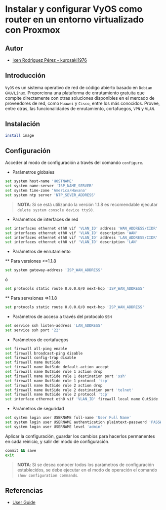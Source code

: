 # Instalar y configurar VyOS como router en un entorno virtualizado con Proxmox

## Autor

- [Ixen Rodríguez Pérez - kurosaki1976](ixenrp1976@gmail.com)

## Introducción

`VyOS` es un sistema operativo de red de código abierto basado en `Debian GNU/Linux`. Proporciona una plataforma de enrutamiento gratuita que compite directamente con otras soluciones disponibles en el mercado de proveedores de red, como `Huawei` y `Cisco`, entre los más conocidos. Provee, entre otras, las funcionalidades de enrutamiento, cortafuegos, `VPN` y `VLAN`. 

## Instalación

```bash
install image
```

## Configuración

Acceder al modo de configuración a través del comando `configure`.

* Parámetros globales

```bash
set system host-name 'HOSTNAME'
set system name-server 'ISP_NAME_SERVER'
set system time-zone 'America/Havana'
set system ntp server 'NTP_SEVER_ADDRESS'
```

> **NOTA**: Si se está utilizando la versión 1.1.8 es recomendable ejecutar `delete system console device ttyS0`.

* Parámetros de interfaces de red

```bash
set interfaces ethernet eth0 vif 'VLAN_ID' address 'WAN_ADDRESS/CIDR'
set interfaces ethernet eth0 vif 'VLAN_ID' description 'WAN'
set interfaces ethernet eth0 vif 'VLAN_ID' address 'LAN_ADDRESS/CIDR'
set interfaces ethernet eth0 vif 'VLAN_ID' description 'LAN'
```

* Parámetros de enrutamiento

** Para versiones <=1.1.8

```bash
set system gateway-address 'ISP_WAN_ADDRESS'
```
ó
```bash
set protocols static route 0.0.0.0/0 next-hop 'ISP_WAN_ADDRESS'
```

** Para servsiones =>1.1.8

```bash
set protocols static route 0.0.0.0/0 next-hop 'ISP_WAN_ADDRESS'
```

* Parámetros de acceso a través del protocolo `SSH`

```bash
set service ssh listen-address 'LAN_ADDRESS'
set service ssh port '22'
```

* Parámetros de cortafuegos

```bash
set firewall all-ping enable
set firewall broadcast-ping disable
set firewall config-trap disable
set firewall name OutSide
set firewall name OutSide default-action accept
set firewall name OutSide rule 1 action drop
set firewall name OutSide rule 1 destination port 'ssh'
set firewall name OutSide rule 1 protocol 'tcp'
set firewall name OutSide rule 2 action drop
set firewall name OutSide rule 2 destination port 'telnet'
set firewall name OutSide rule 2 protocol 'tcp'
set interface ethernet eth0 vif 'VLAN_ID' firewall local name OutSide
```

* Parámetros de seguridad

```bash
set system login user USERNAME full-name 'User Full Name'
set system login user USERNAME authentication plaintext-password 'PASSWORD'
set system login user USERNAME level 'admin'
```

Aplicar la configuración, guardar los cambios para hacerlos permanentes en cada reinicio, y salir del modo de configuración.

```bash
commit && save
exit
```

> **NOTA**: Si se desea conocer todos los parámetros de configuración establecidos, se debe ejecutar en el modo de operación el comando `show configuration commands`.

## Referencias

* [User Guide](https://wiki.vyos.net/wiki/User_Guide)
